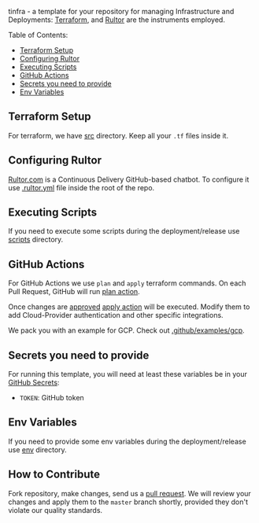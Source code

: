 tinfra - a template for your repository for managing Infrastructure
and Deployments: [Terraform](https://www.terraform.io), and [Rultor](https://rultor.com)
are the instruments employed.

Table of Contents:
* [Terraform Setup](#terraform-setup)
* [Configuring Rultor](#configuring-rultor)
* [Executing Scripts](#executing-scripts)
* [GitHub Actions](#github-actions)
* [Secrets you need to provide](#secrets-you-need-to-provide)
* [Env Variables](#env-variables)

## Terraform Setup

For terraform, we have [src](https://github.com/h1alexbel/tinfra/tree/master/src) directory.
Keep all your `.tf` files inside it.

## Configuring Rultor

[Rultor.com](https://rultor.com) is a Continuous Delivery GitHub-based chatbot.
To configure it use [.rultor.yml](https://github.com/h1alexbel/tinfra/blob/master/.rultor.yml) file inside the root of the repo.

## Executing Scripts

If you need to execute some scripts during the deployment/release
use [scripts](https://github.com/h1alexbel/tinfra/tree/master/scripts) directory.

## GitHub Actions

For GitHub Actions we use `plan` and `apply` terraform commands.
On each Pull Request, GitHub will run [plan action](https://github.com/h1alexbel/tinfra/blob/master/.github/workflows/plan.yml).

Once changes are [approved](https://docs.github.com/en/pull-requests/collaborating-with-pull-requests/reviewing-changes-in-pull-requests/approving-a-pull-request-with-required-reviews)
[apply action](https://github.com/h1alexbel/tinfra/blob/master/.github/workflows/apply.yml) will be executed.
Modify them to add Cloud-Provider authentication and other specific integrations.

We pack you with an example for GCP.
Check out [.github/examples/gcp](https://github.com/h1alexbel/tinfra/tree/master/.github/examples/gcp).

## Secrets you need to provide

For running this template, you will need at least
these variables be in your [GitHub Secrets](https://docs.github.com/en/actions/security-guides/using-secrets-in-github-actions):
* `TOKEN`: GitHub token

## Env Variables

If you need to provide some env variables during the deployment/release
use [env](https://github.com/h1alexbel/tinfra/tree/master/env) directory.

## How to Contribute

Fork repository, make changes, send us a [pull request](https://www.yegor256.com/2014/04/15/github-guidelines.html).
We will review your changes and apply them to the `master` branch shortly,
provided they don't violate our quality standards.
